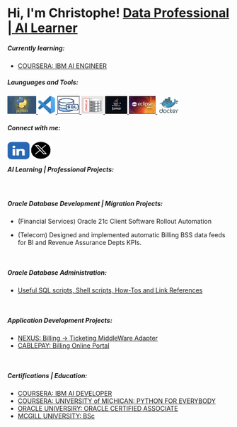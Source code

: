 
<h1>Hi, I'm Christophe! <a href="https://github.com/psZh3ePNj0/psZh3ePNj0"> Data Professional | AI Learner</a></h1>


<h5>Currently learning:</h5>

- [COURSERA: IBM AI ENGINEER](https://www.coursera.org/professional-certificates/ai-engineer)
  

<h5>Launguages and Tools:</h5>

<p align="left">
  
<a href="https://www.python.org/" target="_blank" rel="noreferrer"> <img src="https://github.com/psZh3ePNj0/psZh3ePNj0/blob/main/python.jpg" alt=“python” width="65" height="40"/>
<a href="https://code.visualstudio.com/" target="_blank" rel="noreferrer"> <img src="https://github.com/psZh3ePNj0/psZh3ePNj0/blob/main/visualStudio.jpg" alt=“visualStudio” width="40" height="40"/>
<a href="https://www.oracle.com/database/technologies/appdev/sql.html" target="_blank" rel="noreferrer"> <img src="https://github.com/psZh3ePNj0/psZh3ePNj0/blob/main/sql_ii.jpg" alt=“sql” width="50" height="40"/>
<a href="https://www.oracle.com/" target="_blank" rel="noreferrer"> <img src="https://github.com/psZh3ePNj0/psZh3ePNj0/blob/main/oracle.jpg" alt=“oracle” width="50" height="40"/>
<a href="https://www.java.com/en/" target="_blank" rel="noreferrer"> <img src="https://github.com/psZh3ePNj0/psZh3ePNj0/blob/main/java.jpg" alt=“java” width="50" height="40"/>
<a href="https://eclipseide.org/" target="_blank" rel="noreferrer"> <img src="https://github.com/psZh3ePNj0/psZh3ePNj0/blob/main/eclipse.jpg" alt=“eclipse” width="60" height="40"/>
<a href="https://www.docker.com/" target="_blank" rel="noreferrer"> <img src="https://github.com/psZh3ePNj0/psZh3ePNj0/blob/main/docker.jpg" alt="docker" width="50" height="40"/>
</a>
</p>
 

<h5>Connect with me:</h5>

[<img align="left" alt=" ChristopheCartwright | LinkedIn" width="50" height="40" src="https://github.com/psZh3ePNj0/psZh3ePNj0/blob/main/LinkedIn-Image.jpg"/>][linkedin]
[<img align="left" alt=" ChristopheCartwright | X" width="50" height="40" src="https://github.com/psZh3ePNj0/psZh3ePNj0/blob/main/X-Image.jpg"/>][x]

[linkedin]: https://www.linkedin.com/in/christophe-cartwright-9197781bb
[x]: https://x.com/nN7pG3M6bT7nF2m
<br/>
<br/>

<h5>AI Learning | Professional Projects:</h5>
<br/>


<h5>Oracle Database Development | Migration Projects:</h5>

- (Financial Services) Oracle 21c Client Software Rollout Automation

- (Telecom) Designed and implemented automatic Billing BSS data feeds for BI and Revenue Assurance Depts KPIs.
  
<br/>


<h5>Oracle Database Administration:</h5>

- [Useful SQL scripts, Shell scripts, How-Tos and Link References](https://github.com/psZh3ePNj0/Scripts_References)
<br/>


<h5>Application Development Projects:</h5>

- [NEXUS: Billing -> Ticketing MiddleWare Adapter](https://github.com/psZh3ePNj0/Nexus_Billing_Ticketing)
- [CABLEPAY: Billing Online Portal](https://github.com/psZh3ePNj0/OnlineBilling)
<br/>


<h5>Certifications | Education:</h5>

- [COURSERA: IBM AI DEVELOPER](https://github.com/psZh3ePNj0/psZh3ePNj0/blob/main/Coursera_IBM-AI-Developer_CKC.pdf)
- [COURSERA: UNIVERSITY of MICHICAN: PYTHON FOR EVERYBODY](https://github.com/psZh3ePNj0/psZh3ePNj0/blob/main/Coursera_PY4E_CKC.pdf)
- [ORACLE UNIVERSIRY: ORACLE CERTIFIED ASSOCIATE](https://github.com/psZh3ePNj0/psZh3ePNj0/blob/main/Oracle-Certification.pdf)
- [MCGILL UNIVERSITY: BSc](https://github.com/psZh3ePNj0/psZh3ePNj0/blob/main/Education.pdf)
<br/>

<!--<h2>Skills | Complimentary Projects:</h2>-->





<!--
**psZh3ePNj0/psZh3ePNj0** is a ✨ _special_ ✨ repository because its `README.md` (this file) appears on your GitHub profile.

Here are some ideas to get you started:

- 🔭 I’m currently working on ...
- 🌱 I’m currently learning ...
- 👯 I’m looking to collaborate on ...
- 🤔 I’m looking for help with ...
- 💬 Ask me about ...
- 📫 How to reach me: ...
- 😄 Pronouns: ...
- ⚡ Fun fact: ...
-->
